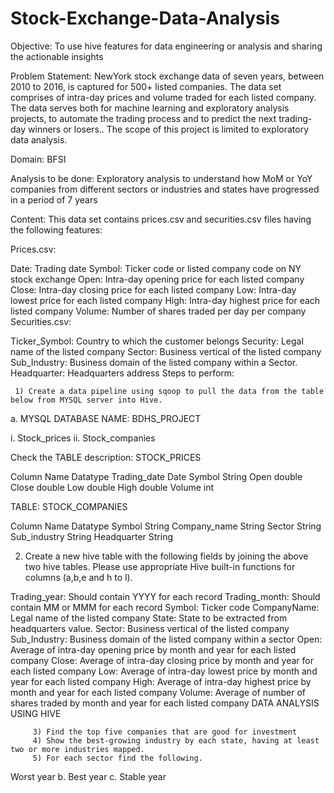 # Stock-Exchange-Data-Analysis
Objective: To use hive features for data engineering or analysis and sharing the actionable insights

Problem Statement:
NewYork stock exchange data of seven years, between 2010 to 2016, is captured for 500+ listed companies. The data set comprises of intra-day prices and volume traded for each listed company. The data serves both for machine learning and exploratory analysis projects, to automate the trading process and to predict the next trading-day winners or losers.. The scope of this project is limited to exploratory data analysis.

Domain: BFSI

Analysis to be done: Exploratory analysis to understand how MoM or YoY companies from different sectors or industries and states have progressed in a period of 7 years

Content: This data set contains prices.csv and securities.csv files having the following features:

Prices.csv:

Date: Trading date
Symbol: Ticker code or listed company code on NY stock exchange
Open: Intra-day opening price for each listed company
Close: Intra-day closing price for each listed company
Low: Intra-day lowest price for each listed company
High: Intra-day highest price for each listed company
Volume: Number of shares traded per day per company
Securities.csv:

Ticker_Symbol: Country to which the customer belongs
Security: Legal name of the listed company
Sector: Business vertical of the listed company
Sub_Industry: Business domain of the listed company within a Sector.
Headquarter: Headquarters address
Steps to perform:

     1) Create a data pipeline using sqoop to pull the data from the table below from MYSQL server into Hive.

a. MYSQL DATABASE NAME: BDHS_PROJECT

i. Stock_prices
ii. Stock_companies

Check the TABLE description: STOCK_PRICES

Column Name	Datatype
Trading_date	Date
Symbol	String
Open	double
Close	double
Low	double
High	double
Volume	int

TABLE: STOCK_COMPANIES

Column Name	Datatype
Symbol	String
Company_name	String
Sector	String
Sub_industry	String
Headquarter	String

2) Create a new hive table with the following fields by joining the above two hive tables.
Please use appropriate Hive built-in functions for columns (a,b,e and h to l).

Trading_year: Should contain YYYY for each record
Trading_month: Should contain MM or MMM for each record
Symbol: Ticker code
CompanyName: Legal name of the listed company
State: State to be extracted from headquarters value.
Sector: Business vertical of the listed company
Sub_Industry: Business domain of the listed company within a sector
Open: Average of intra-day opening price by month and year for each listed company
Close: Average of intra-day closing price by month and year for each listed company
Low: Average of intra-day lowest price by month and year for each listed company
High: Average of intra-day highest price by month and year for each listed company
Volume: Average of number of shares traded by month and year for each listed company
DATA ANALYSIS USING HIVE


         3) Find the top five companies that are good for investment
         4) Show the best-growing industry by each state, having at least two or more industries mapped.
         5) For each sector find the following.

Worst year
b. Best year
c. Stable year
